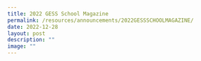 ```yaml
---
title: 2022 GESS School Magazine
permalink: /resources/announcements/2022GESSSCHOOLMAGAZINE/
date: 2022-12-28
layout: post
description: ""
image: ""
---
```

